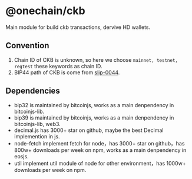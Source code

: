 # @onechain/ckb

Main module for build ckb transactions, dervive HD wallets.


## Convention

1. Chain ID of CKB is unknown, so here we choose `mainnet, testnet, regtest` these keywords as chain ID.
2. BIP44 path of CKB is come from [slip-0044](https://github.com/satoshilabs/slips/blob/master/slip-0044.md).


## Dependencies

- bip32 is maintained by bitcoinjs, works as a main denpendency in bitcoinjs-lib.
- bip39 is maintained by bitcoinjs, works as a main denpendency in bitcoinjs-lib, web3.
- decimal.js has 3000+ star on github, maybe the best Decimal implemention in js.
- node-fetch implement fetch for node，has 3000+ star on github，has 800w+ downloads per week on npm, works as a main denpendency in eosjs.
- util implement util module of node for other environment，has 1000w+ downloads per week on npm.
